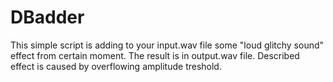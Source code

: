 # DBadder
This simple script is adding to your input.wav file some "loud glitchy sound" effect from certain moment.
The result is in output.wav file.
Described effect is caused by overflowing amplitude treshold. 
